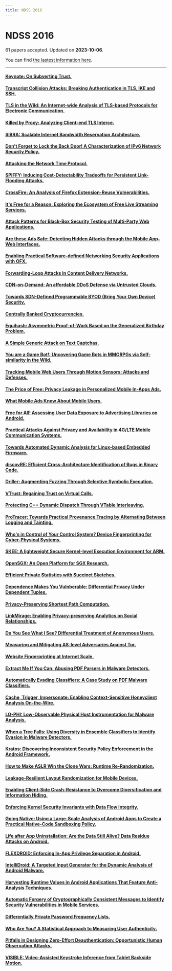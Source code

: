 ```yaml
---
title: NDSS 2016
---
```


# NDSS 2016

61 papers accepted. Updated on **2023-10-06**.



You can find [the lastest information here](https://dblp.org/db/conf/ndss/ndss2016.html).

---

#### [Keynote: On Subverting Trust.](https://www.ndss-symposium.org/ndss2016/ndss-2016-programme/ndss-2016-keynote-subverting-trust/)

#### [Transcript Collision Attacks: Breaking Authentication in TLS, IKE and SSH.](http://wp.internetsociety.org/ndss/wp-content/uploads/sites/25/2017/09/transcript-collision-attacks-breaking-authentication-tls-ike-ssh.pdf)

#### [TLS in the Wild: An Internet-wide Analysis of TLS-based Protocols for Electronic Communication.](http://wp.internetsociety.org/ndss/wp-content/uploads/sites/25/2017/09/tls-wild-internet-wide-analysis-tls-based-protocols-electronic-communication.pdf)

#### [Killed by Proxy: Analyzing Client-end TLS Interce.](http://wp.internetsociety.org/ndss/wp-content/uploads/sites/25/2017/09/killed-proxy-analyzing-client-end-tls-interception-software.pdf)

#### [SIBRA: Scalable Internet Bandwidth Reservation Architecture.](http://wp.internetsociety.org/ndss/wp-content/uploads/sites/25/2017/09/sibra-scalable-internet-bandwidth-reservation-architecture.pdf)

#### [Don't Forget to Lock the Back Door! A Characterization of IPv6 Network Security Policy.](http://wp.internetsociety.org/ndss/wp-content/uploads/sites/25/2017/09/dont-forget-lock-back-door-characterization-ipv6-network-security-policy.pdf)

#### [Attacking the Network Time Protocol.](http://wp.internetsociety.org/ndss/wp-content/uploads/sites/25/2017/09/attacking-network-time-protocol.pdf)

#### [SPIFFY: Inducing Cost-Detectability Tradeoffs for Persistent Link-Flooding Attacks.](http://wp.internetsociety.org/ndss/wp-content/uploads/sites/25/2017/09/spiffy-inducing-cost-detectability-tradeoffs-persistent-link-flooding-attacks.pdf)

#### [CrossFire: An Analysis of Firefox Extension-Reuse Vulnerabilities.](http://wp.internetsociety.org/ndss/wp-content/uploads/sites/25/2017/09/crossfire-analysis-firefox-extension-reuse-vulnerabilities.pdf)

#### [It's Free for a Reason: Exploring the Ecosystem of Free Live Streaming Services.](http://wp.internetsociety.org/ndss/wp-content/uploads/sites/25/2017/09/free-reason-exploring-ecosystem-free-live-streaming-services.pdf)

#### [Attack Patterns for Black-Box Security Testing of Multi-Party Web Applications.](http://wp.internetsociety.org/ndss/wp-content/uploads/sites/25/2017/09/attack-patterns-black-box-security-testing-multi-party-web-applications.pdf)

#### [Are these Ads Safe: Detecting Hidden Attacks through the Mobile App-Web Interfaces.](http://wp.internetsociety.org/ndss/wp-content/uploads/sites/25/2017/09/ads-safe-detecting-hidden-attacks-through-mobile-app-web-interfaces.pdf)

#### [Enabling Practical Software-defined Networking Security Applications with OFX.](http://wp.internetsociety.org/ndss/wp-content/uploads/sites/25/2017/09/enabling-practical-software-defined-networking-security-applications-ofx.pdf)

#### [Forwarding-Loop Attacks in Content Delivery Networks.](http://wp.internetsociety.org/ndss/wp-content/uploads/sites/25/2017/09/forwarding-loop-attacks-content-delivery-networks.pdf)

#### [CDN-on-Demand: An affordable DDoS Defense via Untrusted Clouds.](http://wp.internetsociety.org/ndss/wp-content/uploads/sites/25/2017/09/cdn-on-demand-affordable-ddos-defense-via-untrusted-clouds.pdf)

#### [Towards SDN-Defined Programmable BYOD (Bring Your Own Device) Security.](http://wp.internetsociety.org/ndss/wp-content/uploads/sites/25/2017/09/towards-sdn-defined-programmable-bring-your-own-device-security.pdf)

#### [Centrally Banked Cryptocurrencies.](http://wp.internetsociety.org/ndss/wp-content/uploads/sites/25/2017/09/centrally-banked-cryptocurrencies.pdf)

#### [Equihash: Asymmetric Proof-of-Work Based on the Generalized Birthday Problem.](http://wp.internetsociety.org/ndss/wp-content/uploads/sites/25/2017/09/equihash-asymmetric-proof-of-work-based-generalized-birthday-problem.pdf)

#### [A Simple Generic Attack on Text Captchas.](http://wp.internetsociety.org/ndss/wp-content/uploads/sites/25/2017/09/simple-generic-attack-text-captchas.pdf)

#### [You are a Game Bot!: Uncovering Game Bots in MMORPGs via Self-similarity in the Wild.](http://wp.internetsociety.org/ndss/wp-content/uploads/sites/25/2017/09/you-are-game-bot-uncovering-game-bots-mmorpgs-via-self-similarity-wild.pdf)

#### [Tracking Mobile Web Users Through Motion Sensors: Attacks and Defenses.](http://wp.internetsociety.org/ndss/wp-content/uploads/sites/25/2017/09/tracking-mobile-web-users-through-motion-sensors-attacks-defenses.pdf)

#### [The Price of Free: Privacy Leakage in Personalized Mobile In-Apps Ads.](http://wp.internetsociety.org/ndss/wp-content/uploads/sites/25/2017/09/price-of-free-privacy-leakage-personalized-mobile-in-app-ads.pdf)

#### [What Mobile Ads Know About Mobile Users.](http://wp.internetsociety.org/ndss/wp-content/uploads/sites/25/2017/09/what-mobile-ads-know-about-mobile-users.pdf)

#### [Free for All! Assessing User Data Exposure to Advertising Libraries on Android.](http://wp.internetsociety.org/ndss/wp-content/uploads/sites/25/2017/09/free-for-all-assessing-user-data-exposure-advertising-libraries-android.pdf)

#### [Practical Attacks Against Privacy and Availability in 4G/LTE Mobile Communication Systems.](http://wp.internetsociety.org/ndss/wp-content/uploads/sites/25/2017/09/practical-attacks-against-privacy-availability-4g-lte-mobile-communication-systems.pdf)

#### [Towards Automated Dynamic Analysis for Linux-based Embedded Firmware.](http://wp.internetsociety.org/ndss/wp-content/uploads/sites/25/2017/09/towards-automated-dynamic-analysis-linux-based-embedded-firmware.pdf)

#### [discovRE: Efficient Cross-Architecture Identification of Bugs in Binary Code.](http://wp.internetsociety.org/ndss/wp-content/uploads/sites/25/2017/09/discovre-efficient-cross-architecture-identification-bugs-binary-code.pdf)

#### [Driller: Augmenting Fuzzing Through Selective Symbolic Execution.](http://wp.internetsociety.org/ndss/wp-content/uploads/sites/25/2017/09/driller-augmenting-fuzzing-through-selective-symbolic-execution.pdf)

#### [VTrust: Regaining Trust on Virtual Calls.](http://wp.internetsociety.org/ndss/wp-content/uploads/sites/25/2017/09/vtrust-regaining-trust-virtual-calls.pdf)

#### [Protecting C++ Dynamic Dispatch Through VTable Interleaving.](http://wp.internetsociety.org/ndss/wp-content/uploads/sites/25/2017/09/protecting-cpp-dynamic-dispatch-through-vtable-interleaving.pdf)

#### [ProTracer: Towards Practical Provenance Tracing by Alternating Between Logging and Tainting.](http://wp.internetsociety.org/ndss/wp-content/uploads/sites/25/2017/09/protracer-towards-practical-provenance-tracing-alternating-logging-tainting.pdf)

#### [Who's in Control of Your Control System? Device Fingerprinting for Cyber-Physical Systems.](http://wp.internetsociety.org/ndss/wp-content/uploads/sites/25/2017/09/who-control-your-control-system-device-fingerprinting-cyber-physical-systems.pdf)

#### [SKEE: A lightweight Secure Kernel-level Execution Environment for ARM.](http://wp.internetsociety.org/ndss/wp-content/uploads/sites/25/2017/09/skee-lightweight-secure-kernel-level-execution-environment-for-arm.pdf)

#### [OpenSGX: An Open Platform for SGX Research.](http://wp.internetsociety.org/ndss/wp-content/uploads/sites/25/2017/09/opensgx-open-platform-sgx-research.pdf)

#### [Efficient Private Statistics with Succinct Sketches.](http://wp.internetsociety.org/ndss/wp-content/uploads/sites/25/2017/09/efficient-private-statistics-with-succinct-sketches.pdf)

#### [Dependence Makes You Vulnberable: Differential Privacy Under Dependent Tuples.](http://wp.internetsociety.org/ndss/wp-content/uploads/sites/25/2017/09/dependence-makes-you-vulnerable-differential-privacy-under-dependent-tuples.pdf)

#### [Privacy-Preserving Shortest Path Computation.](http://wp.internetsociety.org/ndss/wp-content/uploads/sites/25/2017/09/privacy-preserving-shortest-path-computation.pdf)

#### [LinkMirage: Enabling Privacy-preserving Analytics on Social Relationships.](http://wp.internetsociety.org/ndss/wp-content/uploads/sites/25/2017/09/linkmirage-enabling-privacy-preserving-analytics-social-relationships.pdf)

#### [Do You See What I See? Differential Treatment of Anonymous Users.](http://wp.internetsociety.org/ndss/wp-content/uploads/sites/25/2017/09/do-you-see-what-i-see-differential-treatment-anonymous-users.pdf)

#### [Measuring and Mitigating AS-level Adversaries Against Tor.](http://wp.internetsociety.org/ndss/wp-content/uploads/sites/25/2017/09/measuring-mitigating-as-level-adversaries-against-tor.pdf)

#### [Website Fingerprinting at Internet Scale.](http://wp.internetsociety.org/ndss/wp-content/uploads/sites/25/2017/09/website-fingerprinting-internet-scale.pdf)

#### [Extract Me If You Can: Abusing PDF Parsers in Malware Detectors.](http://wp.internetsociety.org/ndss/wp-content/uploads/sites/25/2017/09/extract-me-if-you-can-abusing-pdf-parsers-malware-detectors.pdf)

#### [Automatically Evading Classifiers: A Case Study on PDF Malware Classifiers.](http://wp.internetsociety.org/ndss/wp-content/uploads/sites/25/2017/09/automatically-evading-classifiers.pdf)

#### [Cache, Trigger, Impersonate: Enabling Context-Sensitive Honeyclient Analysis On-the-Wire.](http://wp.internetsociety.org/ndss/wp-content/uploads/sites/25/2017/09/cache-trigger-impersonate-enabling-context-sensitive-honeyclient-analysis-wire.pdf)

#### [LO-PHI: Low-Observable Physical Host Instrumentation for Malware Analysis.](http://wp.internetsociety.org/ndss/wp-content/uploads/sites/25/2017/09/lo-phi-low-observable-physical-host-instrumentation-malware-analysis.pdf)

#### [When a Tree Falls: Using Diversity in Ensemble Classifiers to Identify Evasion in Malware Detectors.](http://wp.internetsociety.org/ndss/wp-content/uploads/sites/25/2017/09/when-tree-falls-using-diversity-ensemble-classifiers-identify-evasion-malware-detectors.pdf)

#### [Kratos: Discovering Inconsistent Security Policy Enforcement in the Android Framework.](http://wp.internetsociety.org/ndss/wp-content/uploads/sites/25/2017/09/kratos-discovering-inconsistent-security-policy-enforcement-android-framework_0.pdf)

#### [How to Make ASLR Win the Clone Wars: Runtime Re-Randomization.](http://wp.internetsociety.org/ndss/wp-content/uploads/sites/25/2017/09/how-make-aslr-win-clone-wars-runtime-re-randomization.pdf)

#### [Leakage-Resilient Layout Randomization for Mobile Devices.](http://wp.internetsociety.org/ndss/wp-content/uploads/sites/25/2017/09/leakage-resilient-layout-randomization-mobile-devices.pdf)

#### [Enabling Client-Side Crash-Resistance to Overcome Diversification and Information Hiding.](http://wp.internetsociety.org/ndss/wp-content/uploads/sites/25/2017/09/enabling-client-side-crash-resistance-overcome-diversification-information-hiding.pdf)

#### [Enforcing Kernel Security Invariants with Data Flow Integrity.](http://wp.internetsociety.org/ndss/wp-content/uploads/sites/25/2017/09/enforcing-kernal-security-invariants-data-flow-integrity.pdf)

#### [Going Native: Using a Large-Scale Analysis of Android Apps to Create a Practical Native-Code Sandboxing Policy.](http://wp.internetsociety.org/ndss/wp-content/uploads/sites/25/2017/09/going-native-large-scale-analysis-android-apps-practical-native-code-sandboxing-policy.pdf)

#### [Life after App Uninstallation: Are the Data Still Alive? Data Residue Attacks on Android.](http://wp.internetsociety.org/ndss/wp-content/uploads/sites/25/2017/09/life-after-app-installation-data-still-alive-data-residue-attacks-android.pdf)

#### [FLEXDROID: Enforcing In-App Privilege Separation in Android.](http://wp.internetsociety.org/ndss/wp-content/uploads/sites/25/2017/09/flexdroid-enforcing-in-app-privilege-separation-android.pdf)

#### [IntelliDroid: A Targeted Input Generator for the Dynamic Analysis of Android Malware.](http://wp.internetsociety.org/ndss/wp-content/uploads/sites/25/2017/09/intellidroid-targeted-input-generator-dynamic-analysis-android-malware.pdf)

#### [Harvesting Runtime Values in Android Applications That Feature Anti-Analysis Techniques.](http://wp.internetsociety.org/ndss/wp-content/uploads/sites/25/2017/09/harvesting-runtime-values-android-applications-feature-anti-analysis-techniques.pdf)

#### [Automatic Forgery of Cryptographically Consistent Messages to Identify Security Vulnerabilities in Mobile Services.](http://wp.internetsociety.org/ndss/wp-content/uploads/sites/25/2017/09/automatic-forgery-cryptographically-consistent-messages-identify-security-vulnerabilities.pdf)

#### [Differentially Private Password Frequency Lists.](http://wp.internetsociety.org/ndss/wp-content/uploads/sites/25/2017/09/differentially-private-password-frequency-lists.pdf)

#### [Who Are You? A Statistical Approach to Measuring User Authenticity.](http://wp.internetsociety.org/ndss/wp-content/uploads/sites/25/2017/09/who-are-you-statistical-approach-measuring-user-authenticity.pdf)

#### [Pitfalls in Designing Zero-Effort Deauthentication: Opportunistic Human Observation Attacks.](http://wp.internetsociety.org/ndss/wp-content/uploads/sites/25/2017/09/pitfalls-designing-zero-effort-deauthentication-opportunistic-human-observation-attacks.pdf)

#### [VISIBLE: Video-Assisted Keystroke Inference from Tablet Backside Motion.](http://wp.internetsociety.org/ndss/wp-content/uploads/sites/25/2017/09/visible-video-assisted-keystroke-inference-tablet-backside-motion.pdf)

